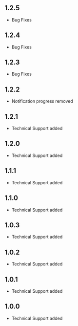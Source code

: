## 1.2.5

- Bug Fixes
## 1.2.4

- Bug Fixes

## 1.2.3

- Bug Fixes

## 1.2.2

- Notification progress removed

## 1.2.1

- Technical Support added

## 1.2.0

- Technical Support added

## 1.1.1

- Technical Support added

## 1.1.0

- Technical Support added

## 1.0.3

- Technical Support added

## 1.0.2

- Technical Support added

## 1.0.1

- Technical Support added

## 1.0.0

- Technical Support added
